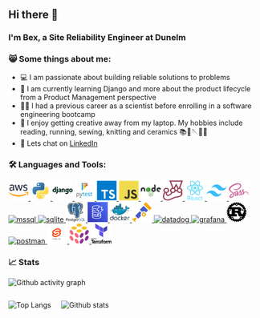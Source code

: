## Hi there 👋
<h3>I'm Bex, a Site Reliability Engineer at Dunelm</h3>

<h3>😸 Some things about me:</h3>

- 💻 I am passionate about building reliable solutions to problems
- 🌱 I am currently learning Django and more about the product lifecycle from a Product Management perspective
- 👩‍🔬 I had a previous career as a scientist before enrolling in a software engineering bootcamp
- 🤩 I enjoy getting creative away from my laptop. My hobbies include reading, running, sewing, knitting and ceramics 📚🏃🪡🧶🏺
- 💬 Lets chat on [LinkedIn](www.linkedin.com/in/bex-jones)

<h3> 🛠️ Languages and Tools: </h3>
<!-- aws -->
<a href="https://aws.amazon.com" target="_blank"> <img src="https://raw.githubusercontent.com/devicons/devicon/master/icons/amazonwebservices/amazonwebservices-original-wordmark.svg" alt="aws" width="40" height="40"/> </a>
<!-- python -->
<a href="https://www.python.org" target="_blank"> <img src="https://raw.githubusercontent.com/devicons/devicon/master/icons/python/python-original.svg" alt="python" width="40" height="40"/> </a>
<!-- django -->
<a href="https://www.djangoproject.com/" target="_blank"> <img src="https://raw.githubusercontent.com/devicons/devicon/master/icons/django/django-plain-wordmark.svg" alt="django" width="40" height="40"/> </a>
<!-- pytest -->
<a href="https://docs.pytest.org/en/8.2.x/" target="_blank"> <img src="https://raw.githubusercontent.com/devicons/devicon/master/icons/pytest/pytest-original-wordmark.svg" alt="pytest" width="40" height="40"/> </a>
<!-- typescript -->
<a href="https://www.typescriptlang.org/" target="_blank"> <img src="https://raw.githubusercontent.com/devicons/devicon/master/icons/typescript/typescript-original.svg" alt="typescript" width="40" height="40"/> </a>
<!-- javascript -->
<a href="https://developer.mozilla.org/en-US/docs/Web/JavaScript" target="_blank"> <img src="https://raw.githubusercontent.com/devicons/devicon/master/icons/javascript/javascript-original.svg" alt="javascript" width="40" height="40"/> </a>
<!-- nodejs -->
<a href="https://nodejs.org" target="_blank"> <img src="https://raw.githubusercontent.com/devicons/devicon/master/icons/nodejs/nodejs-original-wordmark.svg" alt="nodejs" width="40" height="40"/> </a>
<!-- jest -->
<a href="https://jestjs.io/" target="_blank"> <img src="https://raw.githubusercontent.com/devicons/devicon/master/icons/jest/jest-plain.svg" alt="jest" width="40" height="40"/> </a>
<!-- react -->
<a href="https://reactjs.org/" target="_blank"> <img src="https://raw.githubusercontent.com/devicons/devicon/master/icons/react/react-original-wordmark.svg" alt="react" width="40" height="40"/> </a>
<!-- tailwind -->
<a href="https://tailwindcss.com/" target="_blank"> <img src="https://raw.githubusercontent.com/devicons/devicon/master/icons/tailwindcss/tailwindcss-original.svg" alt="tailwind" width="40" height="40"/> </a>
<!-- sass -->
<a href="https://sass-lang.com" target="_blank"> <img src="https://raw.githubusercontent.com/devicons/devicon/master/icons/sass/sass-original.svg" alt="sass" width="40" height="40"/> </a>  
<!-- sql -->
<a href="https://www.microsoft.com/en-us/sql-server" target="_blank"> <img src="https://www.svgrepo.com/show/303229/microsoft-sql-server-logo.svg" alt="mssql" width="40" height="40"/> </a>
<!-- sqlite -->
<a href="https://www.sqlite.org/" target="_blank"> <img src="https://www.vectorlogo.zone/logos/sqlite/sqlite-icon.svg" alt="sqlite" width="40" height="40"/> </a> 
<!-- postgresql -->
<a href="https://www.postgresql.org" target="_blank"> <img src="https://raw.githubusercontent.com/devicons/devicon/master/icons/postgresql/postgresql-original-wordmark.svg" alt="postgresql" width="40" height="40"/> </a>
<!-- dynamodb -->
<a href="https://aws.amazon.com/dynamodb/" target="_blank"> <img src="https://raw.githubusercontent.com/devicons/devicon/master/icons/dynamodb/dynamodb-original.svg" alt="dynamodb" width="40" height="40"/> </a>
<!-- docker -->
<a href="https://www.docker.com/" target="_blank"> <img src="https://raw.githubusercontent.com/devicons/devicon/master/icons/docker/docker-original-wordmark.svg" alt="docker" width="40" height="40"/> </a>
<!-- opentelemetry -->
<a href="https://opentelemetry.io/" target="_blank"> <img src="https://raw.githubusercontent.com/devicons/devicon/master/icons/opentelemetry/opentelemetry-original.svg" alt="opentelemetry" width="40" height="40"/> </a>
<!-- datadog -->
<a href="https://www.pulumi.com/" target="_blank"> <img src="https://www.vectorlogo.zone/logos/datadoghq/datadoghq-icon.svg" alt="datadog" width="40" height="40"/> </a>
<!-- grafana -->
<a href="https://grafana.com" target="_blank"> <img src="https://www.vectorlogo.zone/logos/grafana/grafana-icon.svg" alt="grafana" width="40" height="40"/> </a>
<!-- rust -->
<a href="https://www.rust-lang.org/" target="_blank"> <img src="https://raw.githubusercontent.com/devicons/devicon/master/icons/rust/rust-original.svg" alt="rust" width="40" height="40"/> </a>
<!-- postman -->
<a href="https://postman.com" target="_blank"> <img src="https://www.vectorlogo.zone/logos/getpostman/getpostman-icon.svg" alt="postman" width="40" height="40"/> </a>
<!-- svelte -->
<a href="https://kit.svelte.dev/" target="_blank"> <img src="https://raw.githubusercontent.com/devicons/devicon/master/icons/svelte/svelte-original-wordmark.svg" alt="sveltekit" width="40" height="40"/> </a>
<!-- pulumi -->
<a href="https://www.pulumi.com/" target="_blank"> <img src="https://raw.githubusercontent.com/devicons/devicon/master/icons/pulumi/pulumi-original.svg" alt="pulumi" width="40" height="40"/> </a>
<!-- terraform -->
<a href="https://www.terraform.io/" target="_blank"> <img src="
https://raw.githubusercontent.com/devicons/devicon/master/icons/terraform/terraform-original-wordmark.svg" alt="terraform" width="40" height="40"/> </a>

<h3>📈 Stats </h3>

![Github activity graph](https://github-readme-activity-graph.vercel.app/graph?username=simplythebex&bg_color=0c1014&title_color=2aa889&line=99d1ce&point=2aa889&color=2aa889&radius=5&custom_title=Bex%20Jones'%20Contribution%20Graph)

<div class="flex-container" style="display: flex; flex-direction: row;">
  <div style="margin-right:20px">

  ![Top Langs](https://github-readme-stats.vercel.app/api/top-langs/?username=simplythebex&theme=gotham)
  </div>

  <div>

  ![Github stats](https://github-readme-stats.vercel.app/api?username=simplythebex&theme=gotham&show_icons=true)
  </div>
</div>
